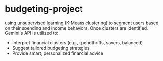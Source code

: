 # budgeting-project
 using unsupervised learning (K-Means clustering) to segment users based on their spending and income behaviors. Once clusters are identified, Gemini's API is utilized to:
- Interpret financial clusters (e.g., spendthrifts, savers, balanced)
- Suggest tailored budgeting strategies
- Provide smart, personalized financial advice
